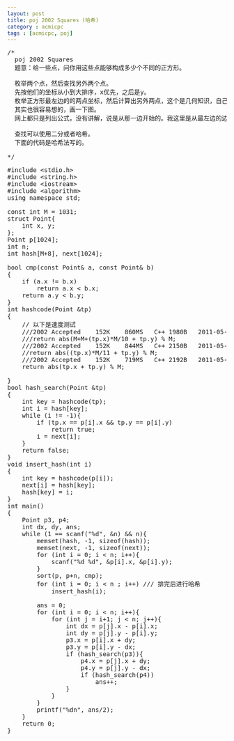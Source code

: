 ```yaml
---
layout: post
title: poj 2002 Squares (哈希)
category : acmicpc
tags : [acmicpc, poj]
---
```


<pre>/*  
  poj 2002 Squares  
  题意：给一些点，问你用这些点能够构成多少个不同的正方形。  

  枚举两个点，然后查找另外两个点。  
  先按他们的坐标从小到大排序，x优先，之后是y。  
  枚举正方形最左边的的两点坐标，然后计算出另外两点，这个是几何知识，自己想一下吧。  
  其实也很容易想的，画一下图。  
  网上都只是列出公式，没有讲解，说是从那一边开始的。我这里是从最左边的边找另外两点。  

  查找可以使用二分或者哈希。  
  下面的代码是哈希法写的。  

*/</pre>  
<!--more-->  
<pre>#include &lt;stdio.h&gt;  
#include &lt;string.h&gt;  
#include &lt;iostream&gt;  
#include &lt;algorithm&gt;  
using namespace std;  

const int M = 1031;  
struct Point{  
    int x, y;  
};  
Point p[1024];  
int n;  
int hash[M+8], next[1024];  

bool cmp(const Point&amp; a, const Point&amp; b)  
{  
    if (a.x != b.x)  
        return a.x &lt; b.x;  
    return a.y &lt; b.y;  
}  
int hashcode(Point &amp;tp)  
{  
    // 以下是速度测试  
    ///2002	Accepted	152K	860MS	C++	1980B	2011-05-02 00:49:34  
    ///return abs(M+M+(tp.x)*M/10 + tp.y) % M;  
    ///2002	Accepted	152K	844MS	C++	2150B	2011-05-02 00:51:42  
    //return abs((tp.x)*M/11 + tp.y) % M;  
    ///2002	Accepted	152K	719MS	C++	2192B	2011-05-02 00:52:38  
    return abs(tp.x + tp.y) % M;  

}  
bool hash_search(Point &amp;tp)  
{  
    int key = hashcode(tp);   
    int i = hash[key];  
    while (i != -1){  
        if (tp.x == p[i].x &amp;&amp; tp.y == p[i].y)  
            return true;  
        i = next[i];  
    }  
    return false;  
}  
void insert_hash(int i)  
{  
    int key = hashcode(p[i]);  
    next[i] = hash[key];  
    hash[key] = i;  
}  
int main()  
{  
    Point p3, p4;                
    int dx, dy, ans;  
    while (1 == scanf("%d", &amp;n) &amp;&amp; n){  
        memset(hash, -1, sizeof(hash));  
        memset(next, -1, sizeof(next));  
        for (int i = 0; i &lt; n; i++){  
            scanf("%d %d", &amp;p[i].x, &amp;p[i].y);  
        }  
        sort(p, p+n, cmp);  
        for (int i = 0; i &lt; n ; i++) /// 排完后进行哈希  
            insert_hash(i);  

        ans = 0;  
        for (int i = 0; i &lt; n; i++){  
            for (int j = i+1; j &lt; n; j++){  
                int dx = p[j].x - p[i].x;  
                int dy = p[j].y - p[i].y;  
                p3.x = p[i].x + dy;  
                p3.y = p[i].y - dx;  
                if (hash_search(p3)){  
                    p4.x = p[j].x + dy;  
                    p4.y = p[j].y - dx;  
                    if (hash_search(p4))  
                        ans++;               
                }  
            }  
        }  
        printf("%dn", ans/2);  
    }  
    return 0;  
}</pre>  
